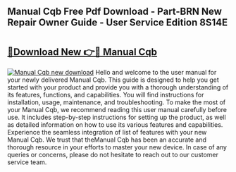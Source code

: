 ## Manual Cqb Free Pdf Download - Part-BRN New Repair Owner Guide - User Service Edition 8S14E

# <h2><a href="http://bc22605.oget.top/?id=Manual+Cqb">🔗Download New 👉🔴 Manual Cqb</a></h2>

[![Manual Cqb new download](https://i.imgur.com/5g1atiW.png)](http://bc22605.oget.top/?id=Manual+Cqb)
Hello and welcome to the user manual for your newly delivered Manual Cqb. This guide is designed to help you get started with your product and provide you with a thorough understanding of its features, functions, and capabilities. You will find instructions for installation, usage, maintenance, and troubleshooting. To make the most of your Manual Cqb, we recommend reading this user manual carefully before use. It includes step-by-step instructions for setting up the product, as well as detailed information on how to use its various features and capabilities. Experience the seamless integration of list of features with your new Manual Cqb. We trust that theManual Cqb has been an accurate and thorough resource in your efforts to master your new device. In case of any queries or concerns, please do not hesitate to reach out to our customer service team.
